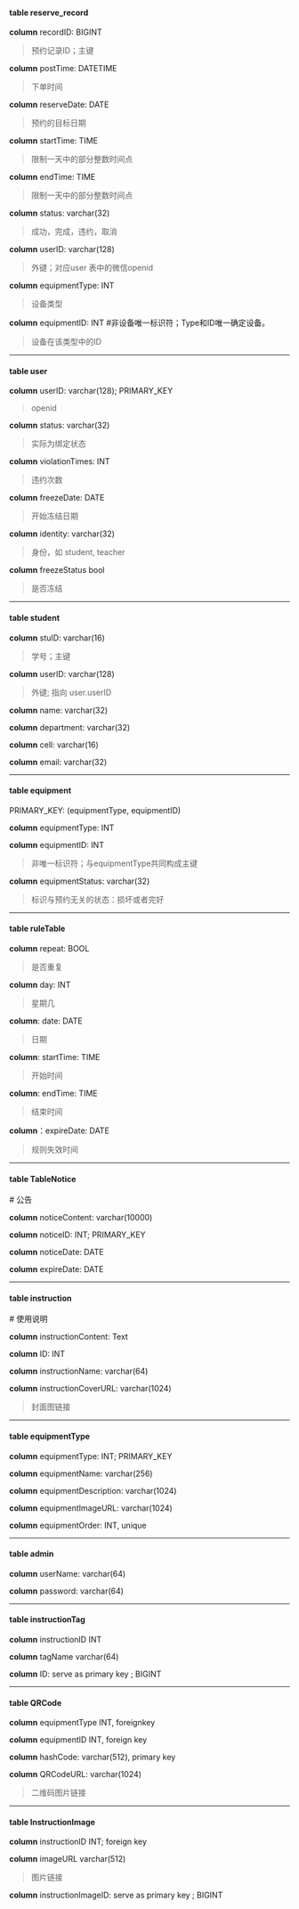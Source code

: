 <h4>table reserve_record</h4>

**column** recordID: BIGINT

> 预约记录ID；主键

**column** postTime: DATETIME		

> 下单时间

**column** reserveDate: DATE

> 预约的目标日期

**column** startTime: TIME

> 限制一天中的部分整数时间点

**column** endTime: TIME

> 限制一天中的部分整数时间点

**column** status: varchar(32)		

> 成功，完成，违约，取消

**column** userID: varchar(128)					  

> 外键；对应user 表中的微信openid

**column** equipmentType: INT

> 设备类型

**column** equipmentID: INT			      #非设备唯一标识符；Type和ID唯一确定设备。

> 设备在该类型中的ID

****

<h4>table user</h4>

**column** userID: varchar(128); PRIMARY_KEY

> openid

**column** status: varchar(32)						

> 实际为绑定状态

**column** violationTimes: INT

> 违约次数

**column** freezeDate: DATE

> 开始冻结日期

**column** identity: varchar(32)				

> 身份，如 student, teacher

**column** freezeStatus bool	

> 是否冻结

****
<h4>table student</h4>

**column** stuID: varchar(16)

> 学号；主键

**column** userID: varchar(128)						

> 外键; 指向 user.userID

**column** name: varchar(32)

**column** department: varchar(32)

**column** cell: varchar(16)

**column** email: varchar(32)

****

<h4>table equipment</h4>									 					 

PRIMARY_KEY: (equipmentType, equipmentID)

**column** equipmentType: INT

**column** equipmentID: INT 		

>  非唯一标识符；与equipmentType共同构成主键

**column** equipmentStatus: varchar(32)

>  标识与预约无关的状态：损坏或者完好												

****

<h4>table ruleTable</h4>

**column** repeat: BOOL

> 是否重复

**column** day: INT

> 星期几

**column**: date: DATE

> 日期

**column**: startTime: TIME

> 开始时间

**column**: endTime: TIME

> 结束时间

**column**：expireDate: DATE

> 规则失效时间

****

<h4>table TableNotice</h4>														  # 公告

**column** noticeContent: varchar(10000) 					

**column** noticeID: INT; PRIMARY_KEY

**column** noticeDate: DATE

**column** expireDate: DATE

****

<h4>table instruction</h4>					 								   # 使用说明

**column** instructionContent: Text

**column** ID: INT

**column** instructionName: varchar(64)

**column** instructionCoverURL: varchar(1024)

> 封面图链接

****

<h4>table equipmentType</h4>

**column** equipmentType: INT; PRIMARY_KEY

**column** equipmentName: varchar(256)   

**column** equipmentDescription: varchar(1024)

**column** equipmentImageURL: varchar(1024)

**column** equipmentOrder: INT, unique

****

#### table admin

**column** userName: varchar(64)

**column** password: varchar(64)

****

#### table instructionTag

**column** instructionID INT

**column** tagName varchar(64)

**column** ID: serve as primary key ; BIGINT

****

#### table QRCode

**column** equipmentType INT, foreignkey

**column** equipmentID INT, foreign key

**column** hashCode: varchar(512), primary key

**column** QRCodeURL: varchar(1024)

> 二维码图片链接

****

#### table InstructionImage

**column** instructionID INT; foreign key

**column** imageURL varchar(512)

> 图片链接

**column** instructionImageID: serve as primary key ; BIGINT
